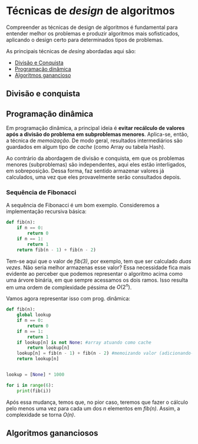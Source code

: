 # Técnicas de _design_ de algoritmos

Compreender as técnicas de design de algoritmos é fundamental para entender melhor os problemas e produzir algoritmos mais sofisticados, aplicando o design certo para determinados tipos de problemas.

As principais técnicas de _desing_ abordadas aqui são:

 - [Divisão e Conquista](divisão-e-conquista)
 - [Programação dinâmica](programação-dinâmica)
 - [Algoritmos ganancioso](algoritmos-gananciosos)

## Divisão e conquista

## Programação dinâmica

Em programação dinâmica, a principal ideia é **evitar recálculo de valores após a divisão do problema em subproblemas menores**. Aplica-se, então, a técnica de _memoização_. De modo geral, resultados intermediários são guardados em algum tipo de _cache_ (como Array ou tabela Hash).

Ao contrário da abordagem de divisão e conquista, em que os problemas menores (subproblemas) são independentes, aqui eles estão interligados, em sobreposição. Dessa forma, faz sentido armazenar valores já calculados, uma vez que eles provavelmente serão consultados depois.

### Sequência de Fibonacci

A sequência de Fibonacci é um bom exemplo. Consideremos a implementação recursiva básica:

```python
def fib(n):
    if n == 0:
        return 0
    if n == 1:
        return 1
    return fib(n - 1) + fib(n - 2)
```

Tem-se aqui que o valor de _fib(3)_, por exemplo, tem que ser calculado _duas vezes_. Não seria melhor armazenas esse valor? Essa necessidade fica mais evidente ao perceber que podemos representar o algoritmo acima como uma árvore binária, em que sempre acessamos os dois ramos. Isso resulta em uma ordem de complexidade péssima de $`O(2^{n})`$.

Vamos agora representar isso com prog. dinâmica:

```python
def fib(n):
    global lookup
    if n == 0:
        return 0
    if n == 1:
        return 1
    if lookup[n] is not None: #array atuando como cache
        return lookup[n]
    lookup[n] = fib(n - 1) + fib(n - 2) #memoizando valor (adicionando-o ao cache)
    return lookup[n]


lookup = [None] * 1000

for i in range(6):
    print(fib(i))
```

Após essa mudança, temos que, no pior caso, teremos que fazer o cálculo pelo menos uma vez para cada um dos _n_ elementos em _fib(n)_. Assim, a complexidade se torna _O(n)_.

## Algoritmos gananciosos
